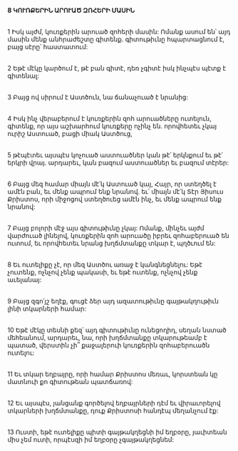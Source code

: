 **8 ԿՈՒՌՔԵՐԻՆ ԱՐՈՒԱԾ ԶՈՀԵՐԻ ՄԱՍԻՆ**

\
1 Իսկ այժմ, կուռքերին արուած զոհերի մասին: Ոմանք ասում են՝ այդ մասին մենք անհրաժեշտը գիտենք. գիտութիւնը հպարտացնում է, բայց սէրը՝ հաստատում:

\
2 Եթէ մէկը կարծում է, թէ բան գիտէ, դեռ չգիտէ իսկ ինչպէս պէտք է գիտենալ:

\
3 Բայց ով սիրում է Աստծուն, նա ճանաչուած է նրանից:

\
4 Իսկ ինչ վերաբերում է կուռքերին զոհ արուածները ուտելուն, գիտենք, որ այս աշխարհում կուռքերը ոչինչ են. որովհետեւ չկայ ուրիշ Աստուած, բացի միակ Աստծուց,

\
5 թէպէտեւ այսպէս կոչուած աստուածներ կան թէ՛ երկնքում եւ թէ՛ երկրի վրայ. արդարեւ, կան բազում աստուածներ եւ բազում տէրեր:

\
6 Բայց մեզ համար միայն մէ՛կ Աստուած կայ, Հայր, որ ստեղծել է ամէն բան, եւ մենք ապրում ենք նրանով. եւ՝ միայն մէ՛կ Տէր Յիսուս Քրիստոս, որի միջոցով ստեղծուեց ամէն ինչ, եւ մենք ապրում ենք նրանով:

\
7 Բայց բոլորի մէջ այս գիտութիւնը չկայ: Ոմանք, մինչեւ այժմ վարժուած լինելով, կուռքերին զոհ արուածը իբրեւ զոհաբերուած են ուտում, եւ որովհետեւ նրանց խղճմտանքը տկար է, պղծւում են:

\
8 Եւ ուտելիքը չէ, որ մեզ Աստծու առաջ է կանգնեցնելու: Եթէ չուտենք, ոչնչով չենք պակասի, եւ եթէ ուտենք, ոչնչով չենք աւելանայ:

\
9 Բայց զգո՛յշ եղէք, գուցէ ձեր այդ ազատութիւնը գայթակղութիւն լինի տկարների համար:

\
10 Եթէ մէկը տեսնի քեզ՝ այդ գիտութիւնը ունեցողիդ, սեղան նստած մեհեանում, արդարեւ, նա, որի խղճմտանքը տկարութեամբ է պատած, վերստին չի՞ քաջալերուի կուռքերին զոհաբերուածն ուտելու:

\
11 Եւ տկար եղբայրը, որի համար Քրիստոս մեռաւ, կորստեան կը մատնուի քո գիտութեան պատճառով:

\
12 Եւ այսպէս, յանցանք գործելով եղբայրների դէմ եւ վիրաւորելով տկարների խղճմտանքը, դուք Քրիստոսի հանդէպ մեղանչում էք:

\
13 Ուստի, եթէ ուտելիքը պիտի գայթակղեցնի իմ եղբօրը, յաւիտեան միս չեմ ուտի, որպէսզի իմ եղբօրը չգայթակղեցնեմ:
